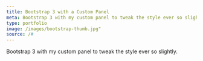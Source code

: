 ```yaml
---
title: Bootstrap 3 with a Custom Panel
meta: Bootstrap 3 with my custom panel to tweak the style ever so slightly.
type: portfolio
image: /images/bootstrap-thumb.jpg"
source: /#
---
```


Bootstrap 3 with my custom panel to tweak the style ever so slightly.